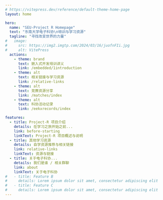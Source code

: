 ```yaml
---
# https://vitepress.dev/reference/default-theme-home-page
layout: home

hero:
  name: "SEU-Project R Homepage"
  text: "东南大学电子科协\n培训与学习资源"
  tagline: "寻找改变世界的力量"
#   image:
#     src: https://img2.imgtp.com/2024/03/16/juofnFIi.jpg
#     alt: VitePress
  actions:
    - theme: brand
      text: 嵌入式开发培训讲义
      link: /embedded/1introduction
    - theme: alt
      text: 相关链接与学习资源
      link: /relative-links
    - theme: alt
      text: 竞赛资源分享
      link: /matches/index
    - theme: alt
      text: 科协活动记录
      link: /eekxrecords/index

features:
  - title: Project-R 项目介绍
    details: 在学习之旅开始之前...
    link: before-starting
    linkText: Project-R 项目概述与说明
  - title: 其他学习资源
    details: 自学资源推荐与相关链接
    link: relative-links
    linkText: 资源与链接
  - title: 关于电子科协...
    details: 我们是谁 / 相关群聊
    link: about
    linkText: 关于电子科协
#   - title: Feature B
#     details: Lorem ipsum dolor sit amet, consectetur adipiscing elit
#   - title: Feature C
#     details: Lorem ipsum dolor sit amet, consectetur adipiscing elit
---
```


